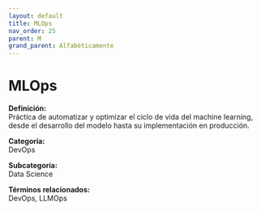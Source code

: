 ```yaml
---
layout: default
title: MLOps
nav_order: 25
parent: M
grand_parent: Alfabéticamente
---
```


# MLOps

**Definición:**  
Práctica de automatizar y optimizar el ciclo de vida del machine learning, desde el desarrollo del modelo hasta su implementación en producción.

**Categoría:**  
DevOps  

**Subcategoría:**  
Data Science

**Términos relacionados:**  
DevOps, LLMOps
